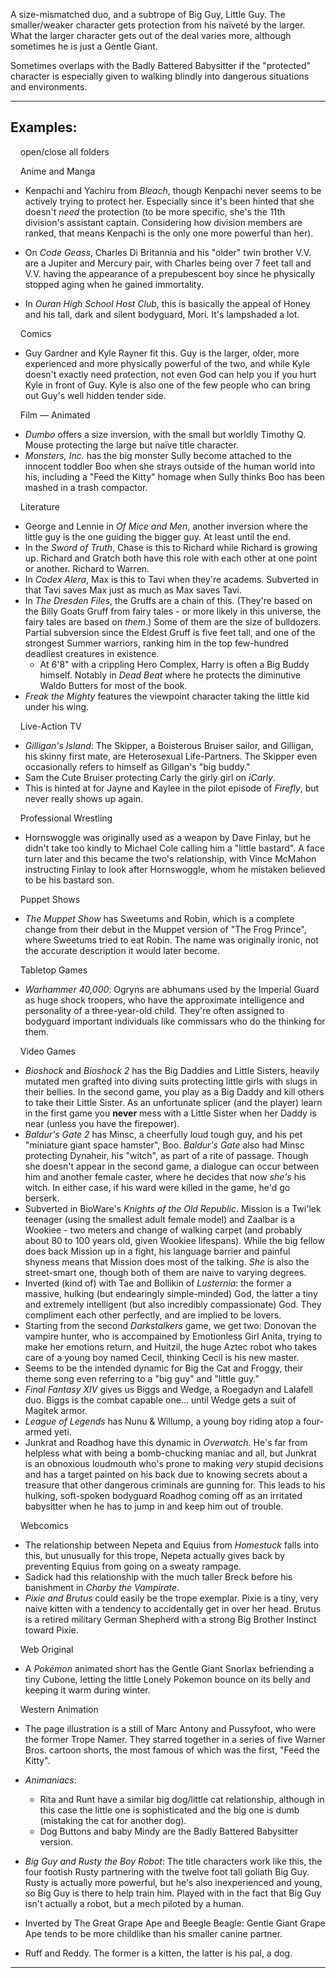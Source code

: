 A size-mismatched duo, and a subtrope of Big Guy, Little Guy. The smaller/weaker character gets protection from his naïveté by the larger. What the larger character gets out of the deal varies more, although sometimes he is just a Gentle Giant.

Sometimes overlaps with the Badly Battered Babysitter if the "protected" character is especially given to walking blindly into dangerous situations and environments.

___

## Examples:

    open/close all folders 

    Anime and Manga 

-   Kenpachi and Yachiru from _Bleach_, though Kenpachi never seems to be actively trying to protect her. Especially since it's been hinted that she doesn't _need_ the protection (to be more specific, she's the 11th division's assistant captain. Considering how division members are ranked, that means Kenpachi is the only one more powerful than her).
-   On _Code Geass_, Charles Di Britannia and his "older" twin brother V.V. are a Jupiter and Mercury pair, with Charles being over 7 feet tall and V.V. having the appearance of a prepubescent boy since he physically stopped aging when he gained immortality.

-   In _Ouran High School Host Club_, this is basically the appeal of Honey and his tall, dark and silent bodyguard, Mori. It's lampshaded a lot.

    Comics 

-   Guy Gardner and Kyle Rayner fit this. Guy is the larger, older, more experienced and more physically powerful of the two, and while Kyle doesn't exactly need protection, not even God can help you if you hurt Kyle in front of Guy. Kyle is also one of the few people who can bring out Guy's well hidden tender side.

    Film — Animated 

-   _Dumbo_ offers a size inversion, with the small but worldly Timothy Q. Mouse protecting the large but naïve title character.
-   _Monsters, Inc._ has the big monster Sully become attached to the innocent toddler Boo when she strays outside of the human world into his, including a "Feed the Kitty" homage when Sully thinks Boo has been mashed in a trash compactor.

    Literature 

-   George and Lennie in _Of Mice and Men_, another inversion where the little guy is the one guiding the bigger guy. At least until the end.
-   In the _Sword of Truth_, Chase is this to Richard while Richard is growing up. Richard and Gratch both have this role with each other at one point or another. Richard to Warren.
-   In _Codex Alera_, Max is this to Tavi when they're academs. Subverted in that Tavi saves Max just as much as Max saves Tavi.
-   In _The Dresden Files_, the Gruffs are a chain of this. (They're based on the Billy Goats Gruff from fairy tales - or more likely in this universe, the fairy tales are based on _them_.) Some of them are the size of bulldozers. Partial subversion since the Eldest Gruff is five feet tall, and one of the strongest Summer warriors, ranking him in the top few-hundred deadliest creatures in existence.
    -   At 6'8" with a crippling Hero Complex, Harry is often a Big Buddy himself. Notably in _Dead Beat_ where he protects the diminutive Waldo Butters for most of the book.
-   _Freak the Mighty_ features the viewpoint character taking the little kid under his wing.

    Live-Action TV 

-   _Gilligan's Island_: The Skipper, a Boisterous Bruiser sailor, and Gilligan, his skinny first mate, are Heterosexual Life-Partners. The Skipper even occasionally refers to himself as Gillgan's "big buddy."
-   Sam the Cute Bruiser protecting Carly the girly girl on _iCarly_.
-   This is hinted at for Jayne and Kaylee in the pilot episode of _Firefly_, but never really shows up again.

    Professional Wrestling 

-   Hornswoggle was originally used as a weapon by Dave Finlay, but he didn't take too kindly to Michael Cole calling him a "little bastard". A face turn later and this became the two's relationship, with Vince McMahon instructing Finlay to look after Hornswoggle, whom he mistaken believed to be his bastard son.

    Puppet Shows 

-   _The Muppet Show_ has Sweetums and Robin, which is a complete change from their debut in the Muppet version of "The Frog Prince", where Sweetums tried to eat Robin. The name was originally ironic, not the accurate description it would later become.

    Tabletop Games 

-   _Warhammer 40,000_: Ogryns are abhumans used by the Imperial Guard as huge shock troopers, who have the approximate intelligence and personality of a three-year-old child. They're often assigned to bodyguard important individuals like commissars who do the thinking for them.

    Video Games 

-   _Bioshock_ and _Bioshock 2_ has the Big Daddies and Little Sisters, heavily mutated men grafted into diving suits protecting little girls with slugs in their bellies. In the second game, you play as a Big Daddy and kill others to take their Little Sister. As an unfortunate splicer (and the player) learn in the first game you **never** mess with a Little Sister when her Daddy is near (unless you have the firepower).
-   _Baldur's Gate 2_ has Minsc, a cheerfully loud tough guy, and his pet "miniature giant space hamster", Boo. _Baldur's Gate_ also had Minsc protecting Dynaheir, his "witch", as part of a rite of passage. Though she doesn't appear in the second game, a dialogue can occur between him and another female caster, where he decides that now _she's_ his witch. In either case, if his ward were killed in the game, he'd go berserk.
-   Subverted in BioWare's _Knights of the Old Republic_. Mission is a Twi'lek teenager (using the smallest adult female model) and Zaalbar is a Wookiee - two meters and change of walking carpet (and probably about 80 to 100 years old, given Wookiee lifespans). While the big fellow does back Mission up in a fight, his language barrier and painful shyness means that Mission does most of the talking. _She_ is also the street-smart one, though both of them are naive to varying degrees.
-   Inverted (kind of) with Tae and Bollikin of _Lusternia_: the former a massive, hulking (but endearingly simple-minded) God, the latter a tiny and extremely intelligent (but also incredibly compassionate) God. They compliment each other perfectly, and are implied to be lovers.
-   Starting from the second _Darkstalkers_ game, we get two: Donovan the vampire hunter, who is accompained by Emotionless Girl Anita, trying to make her emotions return, and Huitzil, the huge Aztec robot who takes care of a young boy named Cecil, thinking Cecil is his new master.
-   Seems to be the intended dynamic for Big the Cat and Froggy, their theme song even referring to a "big guy" and "little guy."
-   _Final Fantasy XIV_ gives us Biggs and Wedge, a Roegadyn and Lalafell duo. Biggs is the combat capable one... until Wedge gets a suit of Magitek armor.
-   _League of Legends_ has Nunu & Willump, a young boy riding atop a four-armed yeti.
-   Junkrat and Roadhog have this dynamic in _Overwatch_. He's far from helpless what with being a bomb-chucking maniac and all, but Junkrat is an obnoxious loudmouth who's prone to making _very_ stupid decisions and has a target painted on his back due to knowing secrets about a treasure that other dangerous criminals are gunning for. This leads to his hulking, soft-spoken bodyguard Roadhog coming off as an irritated babysitter when he has to jump in and keep him out of trouble.

    Webcomics 

-   The relationship between Nepeta and Equius from _Homestuck_ falls into this, but unusually for this trope, Nepeta actually gives back by preventing Equius from going on a sweaty rampage.
-   Sadick had this relationship with the much taller Breck before his banishment in _Charby the Vampirate_.
-   _Pixie and Brutus_ could easily be the trope exemplar. Pixie is a tiny, very naive kitten with a tendency to accidentally get in over her head. Brutus is a retired military German Shepherd with a strong Big Brother Instinct toward Pixie.

    Web Original 

-   A _Pokémon_ animated short has the Gentle Giant Snorlax befriending a tiny Cubone, letting the little Lonely Pokemon bounce on its belly and keeping it warm during winter.

    Western Animation 

-   The page illustration is a still of Marc Antony and Pussyfoot, who were the former Trope Namer. They starred together in a series of five Warner Bros. cartoon shorts, the most famous of which was the first, "Feed the Kitty".

-   _Animaniacs_:
    -   Rita and Runt have a similar big dog/little cat relationship, although in this case the little one is sophisticated and the big one is dumb (mistaking the cat for another dog).
    -   Dog Buttons and baby Mindy are the Badly Battered Babysitter version.
-   _Big Guy and Rusty the Boy Robot_: The title characters work like this, the four footish Rusty partnering with the twelve foot tall goliath Big Guy. Rusty is actually more powerful, but he's also inexperienced and young, so Big Guy is there to help train him. Played with in the fact that Big Guy isn't actually a robot, but a mech piloted by a human.

-   Inverted by The Great Grape Ape and Beegle Beagle: Gentle Giant Grape Ape tends to be more childlike than his smaller canine partner.

-   Ruff and Reddy. The former is a kitten, the latter is his pal, a dog.

___